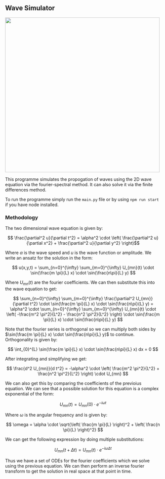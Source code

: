 ## Wave Simulator

<centre>
<img src="https://raw.githubusercontent.com/thenu-k/WaveSimulator/main/Media/animation_2023-12-22_15-18-02.gif" height="500">
</centre>

This programme simulates the propogation of waves using the 2D wave equation via the fourier-spectral method. It can also solve it via the finite differences method.

To run the programme simply run the `main.py` file or by using `npm run start` if you have node installed.

### Methodology

The two dimensional wave equation is given by:



$$ \frac{\partial^2 u}{\partial t^2} = \alpha^2 \cdot \left( \frac{\partial^2 u}{\partial x^2} + \frac{\partial^2 u}{\partial y^2} \right)$$

Where $\alpha$ is the wave speed and $u$ is the wave function or amplitude. We write an ansatz for the solution in the form:

$$ u(x,y,t) = \sum_{n=0}^{\infty} \sum_{m=0}^{\infty} U_{mn}(t) \cdot \sin(\frac{m \pi}{L} x) \cdot \sin(\frac{n\pi}{L} y) $$

Where $U_{mn}(t)$ are the fourier coefficients. We can then substitute this into the wave equation to get:

$$ \sum_{n=0}^{\infty} \sum_{m=0}^{\infty} \frac{\partial^2 U_{mn}}{\partial t^2} \cdot \sin(\frac{m \pi}{L} x) \cdot \sin(\frac{n\pi}{L} y) = \alpha^2 \cdot \sum_{n=0}^{\infty} \sum_{m=0}^{\infty} U_{mn}(t) \cdot \left( -\frac{m^2 \pi^2}{L^2} - \frac{n^2 \pi^2}{L^2} \right) \cdot \sin(\frac{m \pi}{L} x) \cdot \sin(\frac{n\pi}{L} y) $$

Note that the fourier series is orthogonal so we can multiply both sides by $\sin(\frac{m \pi}{L} x) \cdot \sin(\frac{n\pi}{L} y)$ to continue. Orthogonality is given by:

$$ \int_{0}^{L} \sin(\frac{m \pi}{L} x) \cdot \sin(\frac{n\pi}{L} x) dx = 0 $$

After integrating and simplifying we get:

$$ \frac{d^2 U_{mn}}{d t^2} = -\alpha^2 \cdot \left( \frac{m^2 \pi^2}{L^2} + \frac{n^2 \pi^2}{L^2} \right) \cdot U_{mn} $$

We can also get this by comparing the coefficients of the previoius equation. We can see that a possible solution for this equation is a complex exponential of the form:

$$ U_{mn}(t) = U_{mn}(0) \cdot e^{-i \omega t} $$

Where $\omega$ is the angular frequency and is given by:

$$ \omega = \alpha \cdot \sqrt{\left( \frac{m \pi}{L} \right)^2 + \left( \frac{n \pi}{L} \right)^2} $$

We can get the following expression by doing multiple substitutions:

$$ U_{mn}(t+\Delta t) = U_{mn}(t)\cdot e^{-i\omega \Delta t}  $$

Thus we have a set of ODEs for the fourier coefficients which we solve using the previous equation. We can then perform an inverse fourier transform to get the solution in real space at that point in time. 